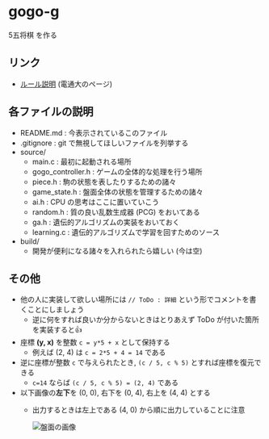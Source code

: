 # gogo-g
5五将棋 を作る

## リンク
- [ルール説明](http://minerva.cs.uec.ac.jp/cgi-bin/uec55shogi/wiki.cgi?page=5%B8%DE%BE%AD%B4%FD%A4%CE%A5%EB%A1%BC%A5%EB) (電通大のページ)

## 各ファイルの説明
- README.md : 今表示されているこのファイル
- .gitignore : git で無視してほしいファイルを列挙する
- source/
  - main.c  : 最初に起動される場所
  - gogo_controller.h : ゲームの全体的な処理を行う場所
  - piece.h : 駒の状態を表したりするための諸々
  - game_state.h : 盤面全体の状態を管理するための諸々
  - ai.h : CPU の思考はここに置いていこう
  - random.h : 質の良い乱数生成器 (PCG) をおいてある
  - ga.h : 遺伝的アルゴリズムの実装をおいておく
  - learning.c : 遺伝的アルゴリズムで学習を回すためのソース
- build/
  - 開発が便利になる諸々を入れられたら嬉しい (今は空)

## その他
- 他の人に実装して欲しい場所には `// ToDo : 詳細` という形でコメントを書くことにしましょう
  - 逆に何をすれば良いか分からないときはとりあえず ToDo が付いた箇所を実装すると👍
- 座標 **(y, x)** を整数 `c = y*5 + x` として保持する
  - 例えば (2, 4) は `c = 2*5 + 4 = 14` である
- 逆に座標が整数 `c` で与えられたとき, `(c / 5, c % 5)` とすれば座標を復元できる
  - `c=14` ならば `(c / 5, c % 5) = (2, 4)` である
- 以下画像の**左下**を (0, 0), 右下を (0, 4), 右上を (4, 4) とする
  - 出力するときは左上である (4, 0) から順に出力していることに注意

    ![盤面の画像](http://minerva.cs.uec.ac.jp/cgi-bin/uec55shogi/wiki.cgi?page=5%B8%DE%BE%AD%B4%FD%A4%CE%A5%EB%A1%BC%A5%EB&file=syokihaiti%2Ejpg&action=ATTACH)